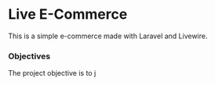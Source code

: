 # Live E-Commerce

This is a simple e-commerce made with Laravel and Livewire.

### Objectives

The project objective is to 
j

